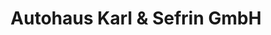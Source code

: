 ---
title: "Autohaus Karl & Sefrin GmbH"
url: /pirmasens/autohaus-karl-und-sefrin-gmbh-zweibruecker-strasse/
shop: Autohaus
---